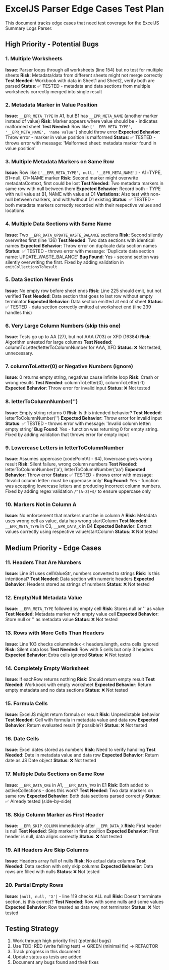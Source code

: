 # ExcelJS Parser Edge Cases Test Plan

This document tracks edge cases that need test coverage for the ExcelJS Summary Logs Parser.

## High Priority - Potential Bugs

### 1. Multiple Worksheets

**Issue**: Parser loops through all worksheets (line 154) but no test for multiple sheets
**Risk**: Metadata/data from different sheets might not merge correctly
**Test Needed**: Workbook with data in Sheet1 and Sheet2, verify both are parsed
**Status**: ✅ TESTED - metadata and data sections from multiple worksheets correctly merged into single result

### 2. Metadata Marker in Value Position

**Issue**: `__EPR_META_TYPE` in A1, but B1 has `__EPR_META_NAME` (another marker instead of value)
**Risk**: Marker appears where value should be - indicates malformed sheet
**Test Needed**: Row like `['__EPR_META_TYPE', '__EPR_META_NAME', 'name value']` should throw error
**Expected Behavior**: Throw error - marker in value position is malformed
**Status**: ✅ TESTED - throws error with message: 'Malformed sheet: metadata marker found in value position'

### 3. Multiple Metadata Markers on Same Row

**Issue**: Row like `['__EPR_META_TYPE', null, '__EPR_META_NAME']` - A1=TYPE, B1=null, C1=NAME marker
**Risk**: Second marker might overwrite metadataContext, first could be lost
**Test Needed**: Two metadata markers in same row with null between them
**Expected Behavior**: Record both - TYPE with null value at B1, NAME with value at D1
**Variations**: Also test with non-null between markers, and with/without D1 existing
**Status**: ✅ TESTED - both metadata markers correctly recorded with their respective values and locations

### 4. Multiple Data Sections with Same Name

**Issue**: Two `__EPR_DATA_UPDATE_WASTE_BALANCE` sections
**Risk**: Second silently overwrites first (line 136)
**Test Needed**: Two data sections with identical names
**Expected Behavior**: Throw error on duplicate data section names
**Status**: ✅ TESTED - throws error with message: 'Duplicate data section name: UPDATE_WASTE_BALANCE'
**Bug Found**: Yes - second section was silently overwriting the first. Fixed by adding validation in `emitCollectionsToResult`

### 5. Data Section Never Ends

**Issue**: No empty row before sheet ends
**Risk**: Line 225 should emit, but not verified
**Test Needed**: Data section that goes to last row without empty terminator
**Expected Behavior**: Data section emitted at end of sheet
**Status**: ✅ TESTED - data section correctly emitted at worksheet end (line 239 handles this)

### 6. Very Large Column Numbers (skip this one)

**Issue**: Tests go up to AA (27), but not AAA (703) or XFD (16384)
**Risk**: Algorithm untested for large columns
**Test Needed**: columnToLetter/letterToColumnNumber for AAA, XFD
**Status**: ❌ Not tested, unnecessary.

### 7. columnToLetter(0) or Negative Numbers (ignore)

**Issue**: 0 returns empty string, negatives cause infinite loop
**Risk**: Crash or wrong results
**Test Needed**: columnToLetter(0), columnToLetter(-1)
**Expected Behavior**: Throw error for invalid input
**Status**: ❌ Not tested

### 8. letterToColumnNumber('')

**Issue**: Empty string returns 0
**Risk**: Is this intended behavior?
**Test Needed**: letterToColumnNumber('')
**Expected Behavior**: Throw error for invalid input
**Status**: ✅ TESTED - throws error with message: 'Invalid column letter: empty string'
**Bug Found**: Yes - function was returning 0 for empty string. Fixed by adding validation that throws error for empty input

### 9. Lowercase Letters in letterToColumnNumber

**Issue**: Assumes uppercase (codePointAt - 64), lowercase gives wrong result
**Risk**: Silent failure, wrong column numbers
**Test Needed**: letterToColumnNumber('a'), letterToColumnNumber('aa')
**Expected Behavior**: Throw error
**Status**: ✅ TESTED - throws error with message: 'Invalid column letter: must be uppercase only'
**Bug Found**: Yes - function was accepting lowercase letters and producing incorrect column numbers. Fixed by adding regex validation `/^[A-Z]+$/` to ensure uppercase only

### 10. Markers Not in Column A

**Issue**: No enforcement that markers must be in column A
**Risk**: Metadata uses wrong cell as value, data has wrong startColumn
**Test Needed**: `__EPR_META_TYPE` in C3, `__EPR_DATA_X` in B4
**Expected Behavior**: Extract values correctly using respective value/startColumn
**Status**: ❌ Not tested

## Medium Priority - Edge Cases

### 11. Headers That Are Numbers

**Issue**: Line 81 uses cellValueStr, numbers converted to strings
**Risk**: Is this intentional?
**Test Needed**: Data section with numeric headers
**Expected Behavior**: Headers stored as strings of numbers
**Status**: ❌ Not tested

### 12. Empty/Null Metadata Value

**Issue**: `__EPR_META_TYPE` followed by empty cell
**Risk**: Stores null or '' as value
**Test Needed**: Metadata marker with empty value cell
**Expected Behavior**: Store null or '' as metadata value
**Status**: ❌ Not tested

### 13. Rows with More Cells Than Headers

**Issue**: Line 103 checks columnIndex < headers.length, extra cells ignored
**Risk**: Silent data loss
**Test Needed**: Row with 5 cells but only 3 headers
**Expected Behavior**: Extra cells ignored
**Status**: ❌ Not tested

### 14. Completely Empty Worksheet

**Issue**: If eachRow returns nothing
**Risk**: Should return empty result
**Test Needed**: Workbook with empty worksheet
**Expected Behavior**: Return empty metadata and no data sections
**Status**: ❌ Not tested

### 15. Formula Cells

**Issue**: ExcelJS might return formula or result
**Risk**: Unpredictable behavior
**Test Needed**: Cell with formula in metadata value and data row
**Expected Behavior**: Return evaluated result (if possible?)
**Status**: ❌ Not tested

### 16. Date Cells

**Issue**: Excel dates stored as numbers
**Risk**: Need to verify handling
**Test Needed**: Date in metadata value and data row
**Expected Behavior**: Return date as JS Date object
**Status**: ❌ Not tested

### 17. Multiple Data Sections on Same Row

**Issue**: `__EPR_DATA_ONE` in A1, `__EPR_DATA_TWO` in E1
**Risk**: Both added to activeCollections - does this work?
**Test Needed**: Two data markers on same row
**Expected Behavior**: Both data sections parsed correctly
**Status**: ✅ Already tested (side-by-side)

### 18. Skip Column Marker as First Header

**Issue**: `__EPR_SKIP_COLUMN` immediately after `__EPR_DATA_X`
**Risk**: First header is null
**Test Needed**: Skip marker in first position
**Expected Behavior**: First header is null, data aligns correctly
**Status**: ❌ Not tested

### 19. All Headers Are Skip Columns

**Issue**: Headers array full of nulls
**Risk**: No actual data columns
**Test Needed**: Data section with only skip columns
**Expected Behavior**: Data rows are filled with nulls
**Status**: ❌ Not tested

### 20. Partial Empty Rows

**Issue**: `[null, null, 'X']` - line 119 checks ALL null
**Risk**: Doesn't terminate section, is this correct?
**Test Needed**: Row with some nulls and some values
**Expected Behavior**: Row treated as data row, not terminator
**Status**: ❌ Not tested

## Testing Strategy

1. Work through high priority first (potential bugs)
2. Use TDD: RED (write failing test) → GREEN (minimal fix) → REFACTOR
3. Track progress in this document
4. Update status as tests are added
5. Document any bugs found and their fixes
